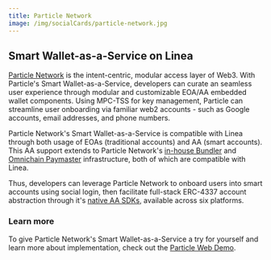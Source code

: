 ```yaml
---
title: Particle Network
image: /img/socialCards/particle-network.jpg
---
```


## Smart Wallet-as-a-Service on Linea

[Particle Network](https://particle.network/) is the intent-centric, modular access layer of Web3. With Particle's Smart Wallet-as-a-Service, developers can curate an seamless user experience through modular and customizable EOA/AA embedded wallet components. Using MPC-TSS for key management, Particle can streamline user onboarding via familiar web2 accounts - such as Google accounts, email addresses, and phone numbers.

Particle Network's Smart Wallet-as-a-Service is compatible with Linea through both usage of EOAs (traditional accounts) and AA (smart accounts). This AA support extends to Particle Network's [in-house Bundler](https://docs.particle.network/developers/account-abstraction/rpc/bundler-rpc) and [Omnichain Paymaster](https://docs.particle.network/developers/account-abstraction/paymaster) infrastructure, both of which are compatible with Linea.

Thus, developers can leverage Particle Network to onboard users into smart accounts using social login, then facilitate full-stack ERC-4337 account abstraction through it's [native AA SDKs](https://docs.particle.network/developers/account-abstraction/sdks), available across six platforms.

### Learn more

To give Particle Network's Smart Wallet-as-a-Service a try for yourself and learn more about implementation, check out the [Particle Web Demo](https://web-demo.particle.network/).
